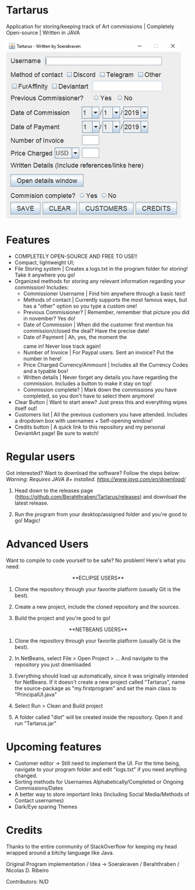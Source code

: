 # Tartarus

Application for storing/keeping track of Art commissions | Completely Open-source | Written in JAVA


<img aligning = center src="https://github.com/Berahthraben/Tartarus/blob/master/readmeAssets/Tartarus1.PNG">


# Features
- COMPLETELY OPEN-SOURCE AND FREE TO USE!!
- Compact, lightweight UI;
- File Storing system | Creates a logs.txt in the program folder for storing! Take it anywhere you go!
- Organized methods for storing any relevant information regarding your commission! Includes:
  - Commissioner Username | Find him anywhere through a basic text!
  - Methods of contact | Currently supports the most famous ways, but has a "other" option so you type a custom one!
  - Previous Commissioner? | Remember, remember that picture you did in november? Yes do!
  - Date of Commission | When did the customer first mention his commission/closed the deal? Have the precise date!
  - Date of Payment | Ah, yes, the moment the $$$$ came in! Never lose track again!
  - Number of Invoice | For Paypal users. Sent an invoice? Put the number in here!
  - Price Charged Currency/Ammount | Includes all the Currency Codes and a typable box!
  - Written details | Never forget any details you have regarding the commission. Includes a button to make it stay on top!
  - Commission complete? | Mark down the commissions you have completed, so you don't have to select them anymore!
- Clear Button | Want to start anew? Just press this and everything wipes itself out!
- Customers list | All the previous customers you have attended. Includes a dropdown box with usernames + Self-opening window!
- Credits button | A quick link to this repository and my personal DeviantArt page! Be sure to watch!

# Regular users
Got interested? Want to download the software? Follow the steps below:
*Warning: Requires JAVA 8+ installed. https://www.java.com/en/download/*

1. Head down to the releases page (https://github.com/Berahthraben/Tartarus/releases) and download the latest release. 

2. Run the program from your desktop/assigned folder and you're good to go! Magic!


# Advanced Users
Want to compile to code yourself to be safe? No problem! Here's what you need:
<p align="center">**ECLIPSE USERS**</p>

1. Clone the repository through your favorite platform (usually Git is the best).

2. Create a new project, include the cloned repository and the sources.

3. Build the project and you're good to go!

<p align="center">**NETBEANS USERS**</p>

1. Clone the repository through your favorite platform (usually Git is the best).

2. In NetBeans, select File > Open Project > ... And navigate to the repository you just downloaded

3. Everything should load up automatically, since it was originally intended for NetBeans. If it doesn't create a new project called "Tartarus", name the source-package as "my.firstprogram" and set the main class to "PrincipalUI.java"

4. Select Run > Clean and Build project

5. A folder called "dist" will be created inside the repository. Open it and run "Tartarus.jar"

# Upcoming features

- Customer editor -> Still need to implement the UI. For the time being, navigate to your program folder and edit "logs.txt" if you need anything changed.
- Sorting methods for Usernames Alphabetically/Completed or Ongoing Commissions/Dates
- A better way to store important links (Including Social Media/Methods of Contact usernames)
- Dark/Eye sparing Themes

# Credits

Thanks to the entire community of StackOverflow for keeping my head wrapped around a bitchy language like Java.

Original Program implementation / Idea -> Soerakraven / Berahthraben / Nicolas D. Ribeiro

Contributors: N/D
